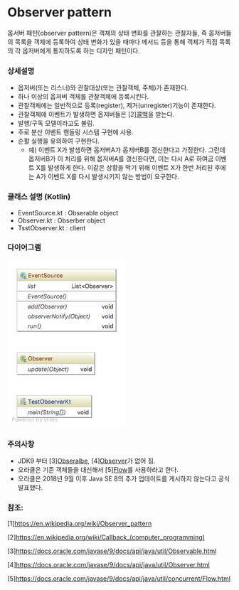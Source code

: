 # Observer pattern
옵서버 패턴(observer pattern)은 객체의 상태 변화를 관찰하는 관찰자들, 즉 옵저버들의 목록을 객체에 등록하여 상태 변화가 있을 때마다 메서드 등을 통해 객체가 직접 목록의 각 옵저버에게 통지하도록 하는 디자인 패턴이다.
 
### 상세설명
 - 옵저버(또는 리스너)와 관찰대상(또는 관찰객체, 주체)가 존재한다.
 - 하나 이상의 옵저버 객체를 관찰객체에 등록시킨다.
 - 관찰객체에는 일반적으로 등록(register), 제거(unregister)기능이 존재한다.
 - 관찰객체에 이벤트가 발생하면 옵저버들은 [2][콜백](https://en.wikipedia.org/wiki/Callback_(computer_programming))을 받는다.
 - 발행/구독 모델이라고도 불림.
 - 주로 분산 이벤트 핸들링 시스템 구현에 사용.
 - 순활 실행을 유의하여 구현한다.
   - 예) 이벤트 X가 발생하면 옵저버A가 옵저버B를 갱신한다고 가정한다. 그런데 옵저버B가 이 처리를 위해 옵저버A를 갱신한다면, 이는 다시 A로 하여금 이벤트 X를 발생하게 한다. 이같은 상황을 막기 위해 이벤트 X가 한번 처리된 후에는 A가 이벤트 X를 다시 발생시키지 않는 방법이 요구한다.
   
### 클래스 설명 (Kotlin)
 - EventSource.kt : Obserable object
 - Observer.kt : Obserber object
 - TsstObserver.kt : client
 
### 다이어그램
![ex_screenshot](../../res/observerpattern.jpeg)

### 주의사항
 - JDK9 부터 [3][Obseralbe](https://docs.oracle.com/javase/9/docs/api/java/util/Observable.html), [4][Observer](https://docs.oracle.com/javase/9/docs/api/java/util/Observer.html)가 없어 짐.
 - 오라클은 기존 객체들을 대신해서 [5][Flow](https://docs.oracle.com/javase/9/docs/api/java/util/concurrent/Flow.html)를 사용하라고 한다. 
 - 오라클은 2018년 9월 이후 Java SE 8의 추가 업데이트를 게시하지 않는다고 공식 발표했다.
 
### 참조:
[1]https://en.wikipedia.org/wiki/Observer_pattern

[2]https://en.wikipedia.org/wiki/Callback_(computer_programming)

[3]https://docs.oracle.com/javase/9/docs/api/java/util/Observable.html

[4]https://docs.oracle.com/javase/9/docs/api/java/util/Observer.html

[5]https://docs.oracle.com/javase/9/docs/api/java/util/concurrent/Flow.html